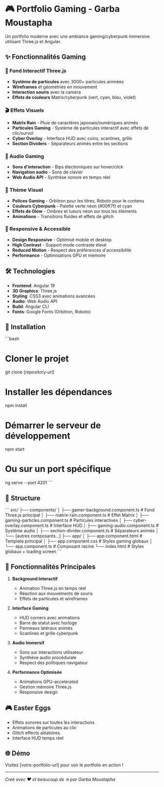 # 🎮 Portfolio Gaming - Garba Moustapha

Un portfolio moderne avec une ambiance gaming/cyberpunk immersive utilisant Three.js et Angular.

## ✨ Fonctionnalités Gaming

### 🌌 Fond Interactif Three.js

- **Système de particules** avec 3000+ particules animées
- **Wireframes** et géométries en mouvement
- **Interaction souris** avec la caméra
- **Effets de couleurs** Matrix/cyberpunk (vert, cyan, bleu, violet)

### 🎬 Effets Visuels

- **Matrix Rain** - Pluie de caractères japonais/numériques animés
- **Particules Gaming** - Système de particules interactif avec effets de clic/survol
- **Cyber Overlay** - Interface HUD avec coins, scanlines, grille
- **Section Dividers** - Séparateurs animés entre les sections

### 🎵 Audio Gaming

- **Sons d'interaction** - Bips électroniques sur hover/click
- **Navigation audio** - Sons de clavier
- **Web Audio API** - Synthèse sonore en temps réel

### 🎨 Thème Visuel

- **Polices Gaming** - Orbitron pour les titres, Roboto pour le contenu
- **Couleurs Cyberpunk** - Palette verte néon (#00ff7f) et cyan
- **Effets de Glow** - Ombres et lueurs néon sur tous les éléments
- **Animations** - Transitions fluides et effets de glitch

### 📱 Responsive & Accessible

- **Design Responsive** - Optimisé mobile et desktop
- **High Contrast** - Support mode contraste élevé
- **Reduced Motion** - Respect des préférences d'accessibilité
- **Performance** - Optimisations GPU et mémoire

## 🛠️ Technologies

- **Frontend**: Angular 19
- **3D Graphics**: Three.js
- **Styling**: CSS3 avec animations avancées
- **Audio**: Web Audio API
- **Build**: Angular CLI
- **Fonts**: Google Fonts (Orbitron, Roboto)

## 🚀 Installation

\`\`\`bash

# Cloner le projet

git clone [repository-url]

# Installer les dépendances

npm install

# Démarrer le serveur de développement

npm start

# Ou sur un port spécifique

ng serve --port 4201
\`\`\`

## 📁 Structure

\`\`\`
src/
├── components/
│ ├── gamer-background.component.ts # Fond Three.js principal
│ ├── matrix-rain.component.ts # Effet Matrix
│ ├── gaming-particles.component.ts # Particules interactives
│ ├── cyber-overlay.component.ts # Interface HUD
│ ├── gaming-audio.component.ts # Système audio
│ ├── section-divider.component.ts # Séparateurs animés
│ └── [autres composants...]
├── app/
│ ├── app.component.html # Template principal
│ ├── app.component.css # Styles gaming globaux
│ └── app.component.ts # Composant racine
└── index.html # Styles globaux + loading screen
\`\`\`

## 🎯 Fonctionnalités Principales

1. **Background Interactif**

   - Animation Three.js en temps réel
   - Réaction aux mouvements de souris
   - Effets de particules et wireframes

2. **Interface Gaming**

   - HUD corners avec animations
   - Barre de statut avec horloge
   - Panneaux latéraux animés
   - Scanlines et grille cyberpunk

3. **Audio Immersif**

   - Sons sur interactions utilisateur
   - Synthèse audio procédurale
   - Respect des politiques navigateur

4. **Performance Optimisée**
   - Animations GPU-accelerated
   - Gestion mémoire Three.js
   - Responsive design

## 🎮 Easter Eggs

- Effets sonores sur toutes les interactions
- Animations de particules au clic
- Glitch effects aléatoires
- Interface HUD temps réel

## 🌐 Démo

Visitez [votre-portfolio-url] pour voir le portfolio en action !

---

_Créé avec ❤️ et beaucoup de ☕ par Garba Moustapha_
